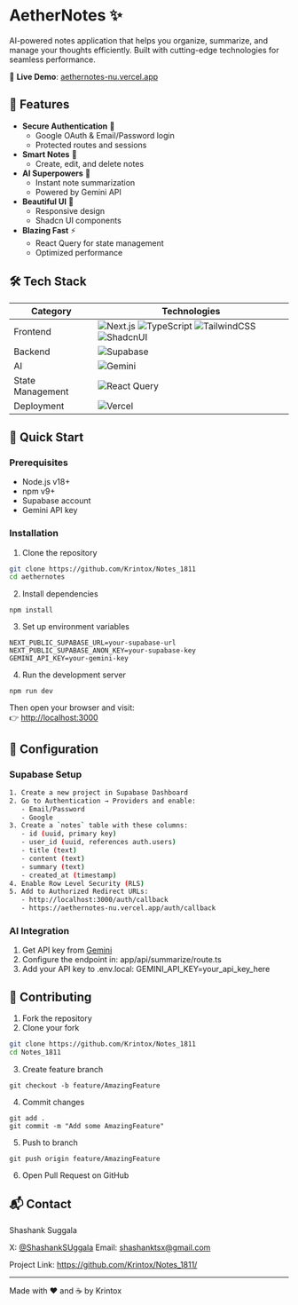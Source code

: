 # AetherNotes ✨

<!-- ![AetherNotes Banner](https://placehold.co/1200x400?text=AetherNotes+AI-Powered+Notes+App) -->

AI-powered notes application that helps you organize, summarize, and manage your thoughts efficiently. Built with cutting-edge technologies for seamless performance.

🔗 **Live Demo**: [aethernotes-nu.vercel.app](https://aethernotes-nu.vercel.app)

## 🌟 Features

- **Secure Authentication** 🔐
  - Google OAuth & Email/Password login
  - Protected routes and sessions
- **Smart Notes** 📝
  - Create, edit, and delete notes
- **AI Superpowers** 🧠
  - Instant note summarization
  - Powered by Gemini API
- **Beautiful UI** 🎨
  - Responsive design
  - Shadcn UI components
- **Blazing Fast** ⚡
  - React Query for state management
  - Optimized performance

## 🛠 Tech Stack

| Category       | Technologies                                                                 |
|----------------|------------------------------------------------------------------------------|
| Frontend       | ![Next.js](https://img.shields.io/badge/Next.js-13+-black?logo=next.js) ![TypeScript](https://img.shields.io/badge/TypeScript-4.9+-blue?logo=typescript) ![TailwindCSS](https://img.shields.io/badge/TailwindCSS-3.3+-06B6D4?logo=tailwind-css) ![ShadcnUI](https://img.shields.io/badge/ShadcnUI-0.4.0-000?logo=react) |
| Backend        | ![Supabase](https://img.shields.io/badge/Supabase-2.38.0-3ECF8E?logo=supabase) |
| AI             | ![Gemini](https://img.shields.io/badge/Gemini_API-1.0-4F46E5) |
| State Management | ![React Query](https://img.shields.io/badge/React_Query-4.29+-FF4154?logo=react-query) |
| Deployment     | ![Vercel](https://img.shields.io/badge/Vercel-Deployed-black?logo=vercel) |

## 🚀 Quick Start

### Prerequisites
- Node.js v18+
- npm v9+
- Supabase account
- Gemini API key

### Installation

1. Clone the repository
```bash
git clone https://github.com/Krintox/Notes_1811
cd aethernotes
```

2. Install dependencies
```
npm install
```

3. Set up environment variables
```
NEXT_PUBLIC_SUPABASE_URL=your-supabase-url
NEXT_PUBLIC_SUPABASE_ANON_KEY=your-supabase-key
GEMINI_API_KEY=your-gemini-key
```

4. Run the development server
```
npm run dev
```

Then open your browser and visit:  
👉 [http://localhost:3000](http://localhost:3000)

## 🔧 Configuration

### Supabase Setup
```bash
1. Create a new project in Supabase Dashboard
2. Go to Authentication → Providers and enable:
   - Email/Password
   - Google
3. Create a `notes` table with these columns:
   - id (uuid, primary key)
   - user_id (uuid, references auth.users)
   - title (text)
   - content (text)
   - summary (text)
   - created_at (timestamp)
4. Enable Row Level Security (RLS)
5. Add to Authorized Redirect URLs:
   - http://localhost:3000/auth/callback
   - https://aethernotes-nu.vercel.app/auth/callback
```

### AI Integration
<!-- ```bash -->
1. Get API key from [Gemini](https://gemini.com)
2. Configure the endpoint in:
   app/api/summarize/route.ts
3. Add your API key to .env.local:
   GEMINI_API_KEY=your_api_key_here
<!-- ``` -->

## 🤝 Contributing

1. Fork the repository
2. Clone your fork
```bash
git clone https://github.com/Krintox/Notes_1811
cd Notes_1811
```

3. Create feature branch
```
git checkout -b feature/AmazingFeature
```
4. Commit changes
```
git add .
git commit -m "Add some AmazingFeature"
```

5. Push to branch
```
git push origin feature/AmazingFeature
```
6. Open Pull Request on GitHub
<!-- ```
``` -->

## 📬 Contact
<!-- ```text -->
Shashank Suggala

X: [@ShashankSUggala](https://x.com/ShashankSuggala?t=U7hOWqIR9QwCeFqGYaD0_g&s=09) 
Email: shashanktsx@gmail.com

Project Link: 
https://github.com/Krintox/Notes_1811/
<!-- ``` -->

---

<!-- <center> -->
Made with ❤️ and ☕ by Krintox
<!-- </center> -->